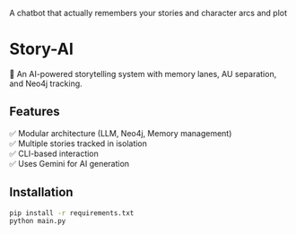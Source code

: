 A chatbot that actually remembers your stories and character arcs and plot
# Story-AI

🚀 An AI-powered storytelling system with memory lanes, AU separation, and Neo4j tracking.

## Features
✅ Modular architecture (LLM, Neo4j, Memory management)  
✅ Multiple stories tracked in isolation  
✅ CLI-based interaction  
✅ Uses Gemini for AI generation

## Installation
```bash
pip install -r requirements.txt
python main.py
